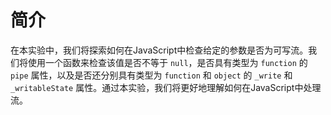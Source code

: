 # 简介

在本实验中，我们将探索如何在JavaScript中检查给定的参数是否为可写流。我们将使用一个函数来检查该值是否不等于 `null`，是否具有类型为 `function` 的 `pipe` 属性，以及是否还分别具有类型为 `function` 和 `object` 的 `_write` 和 `_writableState` 属性。通过本实验，我们将更好地理解如何在JavaScript中处理流。
